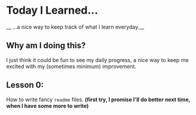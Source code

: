 # Today I Learned...
__ ...a nice way to keep track of what I learn everyday.__

## Why am I doing this?
I just think it could be fun to see my daily progress, a nice way to keep me excited with my (sometimes minimum) improvement.

## Lesson 0:
How to write fancy `readme` files. __(first try, I promise I'll do better next time, when I have some more to write)__
